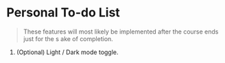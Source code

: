 # Personal To-do List

> These features will most likely be implemented after the course ends just for the s ake of completion.

1. (Optional) Light / Dark mode toggle.
